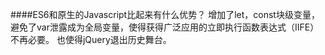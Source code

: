 ####ES6和原生的Javascript比起来有什么优势？
增加了let，const块级变量，避免了var泄露成为全局变量，使得获得广泛应用的立即执行函数表达式（IIFE）不再必要。
也使得jQuery退出历史舞台。  



